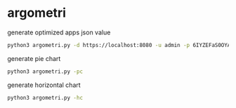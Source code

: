# argometri

generate optimized apps json value
```sh
python3 argometri.py -d https://localhost:8080 -u admin -p 6IYZEFaS0OYAQHf7 -w 2
```

generate pie chart
```sh
python3 argometri.py -pc
```
generate horizontal chart
```sh
python3 argometri.py -hc 
```